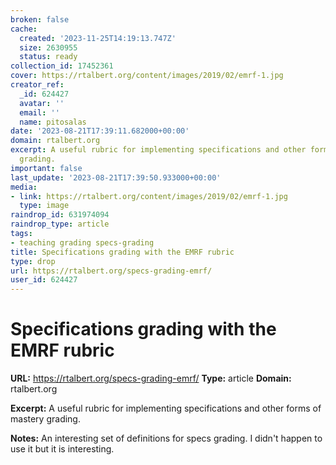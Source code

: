 ```yaml
---
broken: false
cache:
  created: '2023-11-25T14:19:13.747Z'
  size: 2630955
  status: ready
collection_id: 17452361
cover: https://rtalbert.org/content/images/2019/02/emrf-1.jpg
creator_ref:
  _id: 624427
  avatar: ''
  email: ''
  name: pitosalas
date: '2023-08-21T17:39:11.682000+00:00'
domain: rtalbert.org
excerpt: A useful rubric for implementing specifications and other forms of mastery
  grading.
important: false
last_update: '2023-08-21T17:39:50.933000+00:00'
media:
- link: https://rtalbert.org/content/images/2019/02/emrf-1.jpg
  type: image
raindrop_id: 631974094
raindrop_type: article
tags:
- teaching grading specs-grading
title: Specifications grading with the EMRF rubric
type: drop
url: https://rtalbert.org/specs-grading-emrf/
user_id: 624427
---
```


# Specifications grading with the EMRF rubric

**URL:** https://rtalbert.org/specs-grading-emrf/
**Type:** article
**Domain:** rtalbert.org

**Excerpt:** A useful rubric for implementing specifications and other forms of mastery grading.

**Notes:**
An interesting set of definitions for specs grading. I didn't happen to use it but it is interesting.
